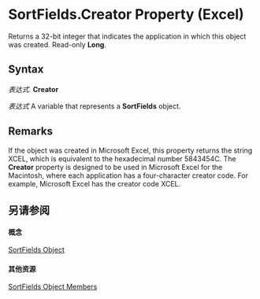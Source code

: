 
# SortFields.Creator Property (Excel)

Returns a 32-bit integer that indicates the application in which this object was created. Read-only  **Long**.


## Syntax

 _表达式_. **Creator**

 _表达式_ A variable that represents a **SortFields** object.


## Remarks

If the object was created in Microsoft Excel, this property returns the string XCEL, which is equivalent to the hexadecimal number 5843454C. The  **Creator** property is designed to be used in Microsoft Excel for the Macintosh, where each application has a four-character creator code. For example, Microsoft Excel has the creator code XCEL.


## 另请参阅


#### 概念


[SortFields Object](a9c83ea1-1cd9-1552-1f03-71bd92a2cc72.md)
#### 其他资源


[SortFields Object Members](http://msdn.microsoft.com/library/3fe54843-d34a-5d1a-75d6-2645da2755bc%28Office.15%29.aspx)